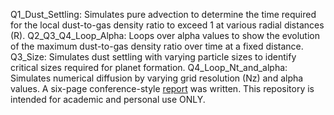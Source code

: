 Q1_Dust_Settling: Simulates pure advection to determine the time required for the local dust-to-gas density ratio to exceed 1 at various radial distances (R).
Q2_Q3_Q4_Loop_Alpha: Loops over alpha values to show the evolution of the maximum dust-to-gas density ratio over time at a fixed distance.
Q3_Size: Simulates dust settling with varying particle sizes to identify critical sizes required for planet formation.
Q4_Loop_Nt_and_alpha: Simulates numerical diffusion by varying grid resolution (Nz) and alpha values.
A six-page conference-style [report](https://github.com/ZZZiyao/Year3-Formation-of-Planet/blob/main/Project3_Report.pdf) was written.
This repository is intended for academic and personal use ONLY.
